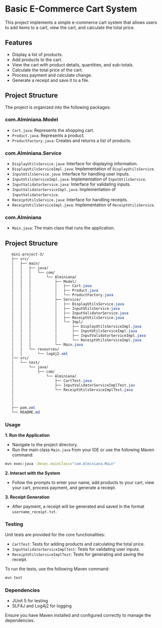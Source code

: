 # Basic E-Commerce Cart System

This project implements a simple e-commerce cart system that allows users to add items to a cart, view the cart, and calculate the total price.

## Features

- Display a list of products.
- Add products to the cart.
- View the cart with product details, quantities, and sub-totals.
- Calculate the total price of the cart.
- Process payment and calculate change.
- Generate a receipt and save it to a file.

## Project Structure

The project is organized into the following packages:

### com.Alminiana.Model
- `Cart.java`: Represents the shopping cart.
- `Product.java`: Represents a product.
- `ProductFactory.java`: Creates and returns a list of products.

### com.Alminiana.Service
- `DisplayUtilsService.java`: Interface for displaying information.
- `DisplayUtilsServiceImpl.java`: Implementation of `DisplayUtilsService`.
- `InputUtilsService.java`: Interface for handling user inputs.
- `InputUtilsServiceImpl.java`: Implementation of `InputUtilsService`.
- `InputValidatorService.java`: Interface for validating inputs.
- `InputValidatorServiceImpl.java`: Implementation of `InputValidatorService`.
- `ReceiptUtilsService.java`: Interface for handling receipts.
- `ReceiptUtilsServiceImpl.java`: Implementation of `ReceiptUtilsService`.

### com.Alminiana
- `Main.java`: The main class that runs the application.

## Project Structure
```css
   mini-project-3/
   ├── src/
   │   ├── main/
   │   │   ├── java/
   │   │   │   └── com/
   │   │   │       └── Alminiana/
   │   │   │           ├── Model/
   │   │   │           │   ├── Cart.java
   │   │   │           │   ├── Product.java
   │   │   │           │   └── ProductFactory.java
   │   │   │           ├── Service/
   │   │   │           │   ├── DisplayUtilsService.java
   │   │   │           │   ├── InputUtilsService.java
   │   │   │           │   ├── InputValidatorService.java
   │   │   │           │   ├── ReceiptUtilsService.java
   │   │   │           │   └── Impl/
   │   │   │           │       ├── DisplayUtilsServiceImpl.java
   │   │   │           │       ├── InputUtilsServiceImpl.java
   │   │   │           │       ├── InputValidatorServiceImpl.java
   │   │   │           │       └── ReceiptUtilsServiceImpl.java
   │   │   │           └── Main.java
   │   │   └── resources/
   │   │       └── log4j2.xml
   │── src/
   │   └── test/
   │       └── java/
   │           ├── com/
   │               └── Alminiana/
   │                   ├── CartTest.java
   │                   ├── InputValidatorServiceImplTest.jav   
   │                   └── ReceiptUtilsServiceImplTest.java
   │   
   │ 
   │
   ├── pom.xml
   └── README.md
```

### Usage

**1. Run the Application**

   - Navigate to the project directory.
   - Run the main class `Main.java` from your IDE or use the following Maven command:

   ```sh
   mvn exec:java -Dexec.mainClass="com.Alminiana.Main"
   ```

**2. Interact with the System**

   - Follow the prompts to enter your name, add products to your cart, view your cart, process payment, and generate a receipt.

**3. Receipt Generation**

- After payment, a receipt will be generated and saved in the format `username_receipt.txt`.


### Testing

Unit tests are provided for the core functionalities:

- `CartTest`: Tests for adding products and calculating the total price.
- `InputValidatorServiceImplTest`: Tests for validating user inputs.
- `ReceiptUtilsServiceImplTest`: Tests for generating and saving the receipt.

To run the tests, use the following Maven command:

   ```sh
   mvn test
   ```

### Dependencies

- JUnit 5 for testing
- SLF4J and Log4j2 for logging

Ensure you have Maven installed and configured correctly to manage the dependencies.
